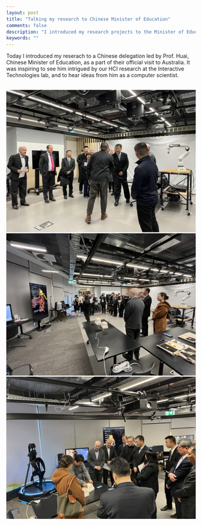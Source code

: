 ```yaml
---
layout: post
title: "Talking my research to Chinese Minister of Education"
comments: false
description: "I introduced my research projects to the Minister of Education from China"
keywords: ""
---
```


Today I introduced my reserach to a Chinese delegation led by Prof. Huai, Chinese Minister of Education, as a part of their official visit to Australia. It was inspiring to see him intrigued by our HCI research at the Interactive Technologies lab, and to hear ideas from him as a computer scientist.

<br/>
<div class="container">
    <img src="/assets/images/minister1.jpeg" alt="">
    <img src="/assets/images/minister2.jpeg" alt="">
    <img src="/assets/images/minister3.jpeg" alt="">
</div>